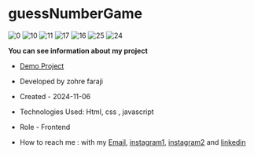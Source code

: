 
# guessNumberGame

![0](https://github.com/user-attachments/assets/e58c4c55-6c63-4e11-9b5d-f75ec7490c93)
![10](https://github.com/user-attachments/assets/fa1d34b5-5c79-4e30-8e71-26f58eec4711)
![11](https://github.com/user-attachments/assets/6a85a385-8d28-412e-86cf-d835db1e60b8)
![17](https://github.com/user-attachments/assets/95fd8cc7-2ef2-46cc-821c-a67c27ac426b)
![16](https://github.com/user-attachments/assets/40815cb7-abe2-455b-8844-7d704fe6448e)
![25](https://github.com/user-attachments/assets/760f9635-8f81-45b6-b328-a8f826154da0)
![24](https://github.com/user-attachments/assets/10596f0e-c3d2-4e93-a93a-707488b77287)

**You can see information about my project**
- [Demo Project](https://zohrefaraji.github.io/guessNumberGame/)

- Developed by zohre faraji

- Created - 2024-11-06

- Technologies Used: Html,  css , javascript

- Role - Frontend

- How to reach me : with my [Email](mailto:zohre.faraji.212@gmail.com), [instagram1](https://www.instagram.com/zohrefarajii212?igsh=MXkxdDgzY3dtcmZyaA==), [instagram2](https://www.instagram.com/zohrefaraji212/) and [linkedin](https://www.linkedin.com/in/zohre-faraji-41822315a/)
